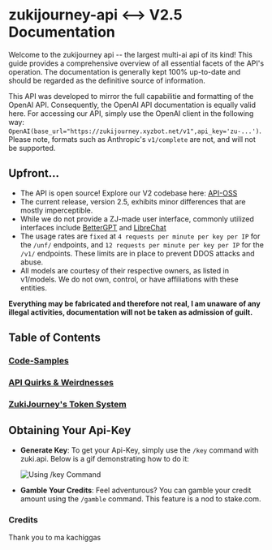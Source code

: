 # zukijourney-api <--> V2.5 Documentation

Welcome to the zukijourney api -- the largest multi-ai api of its kind! This guide provides a comprehensive overview of all essential facets of the API's operation. The documentation is generally kept 100% up-to-date and should be regarded as the definitive source of information.

This API was developed to mirror the full capabilitie and formatting of the OpenAI API. Consequently, the OpenAI API documentation is equally valid here. For accessing our API, simply use the OpenAI client in the following way: `OpenAI(base_url="https://zukijourney.xyzbot.net/v1",api_key='zu-...')`. Please note, formats such as Anthropic's `v1/complete` are not, and will not be supported.

## Upfront...

- The API is open source! Explore our V2 codebase here: [API-OSS](https://github.com/zukijourney/api-oss)
- The current release, version 2.5, exhibits minor differences that are mostly imperceptible.
- While we do not provide a ZJ-made user interface, commonly utilized interfaces include [BetterGPT](https://bettergpt.chat) and [LibreChat](https://librechat-librechat.hf.space/login)
- The usage rates are `fixed` at `4 requests per minute per key per IP` for the `/unf/` endpoints, and `12 requests per minute per key per IP` for the `/v1/` endpoints. These limits are in place to prevent DDOS attacks and abuse.
- All models are courtesy of their respective owners, as listed in v1/models. We do not own, control, or have affiliations with these entities.

**Everything may be fabricated and therefore not real, I am unaware of any illegal activities, documentation will not be taken as admission of guilt.**

## Table of Contents

### [Code-Samples](https://github.com/zukijourney/api-docs/blob/main/code-samples/README.md)

### [API Quirks & Weirdnesses](https://github.com/zukijourney/api-docs/blob/main/api-quirks/README.md)

### [ZukiJourney's Token System](https://github.com/zukijourney/api-docs/blob/main/token-system/README.md)

## Obtaining Your Api-Key

- **Generate Key**: To get your Api-Key, simply use the `/key` command with zuki.api. Below is a gif demonstrating how to do it:

  ![Using /key Command](https://files.catbox.moe/k9x9tm.gif)

- **Gamble Your Credits**: Feel adventurous? You can gamble your credit amount using the `/gamble` command. This feature is a nod to stake.com.

### Credits

Thank you to ma kachiggas
